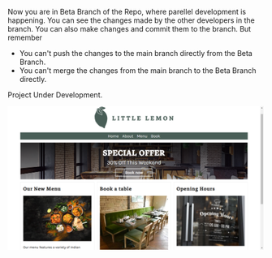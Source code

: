 Now you are in Beta Branch of the Repo, where parellel development is happening. You can see the changes made by the other developers in the branch. You can also make changes and commit them to the branch. But remember
- You can't push the changes to the main branch directly from the Beta Branch.
- You can't merge the changes from the main branch to the Beta Branch directly.

Project Under Development.

![Screenshot 1](https://raw.githubusercontent.com/srinath41/Restaurant-WebApp/main/restaurant/static/img/Screenshot%20(1).png)<br>
